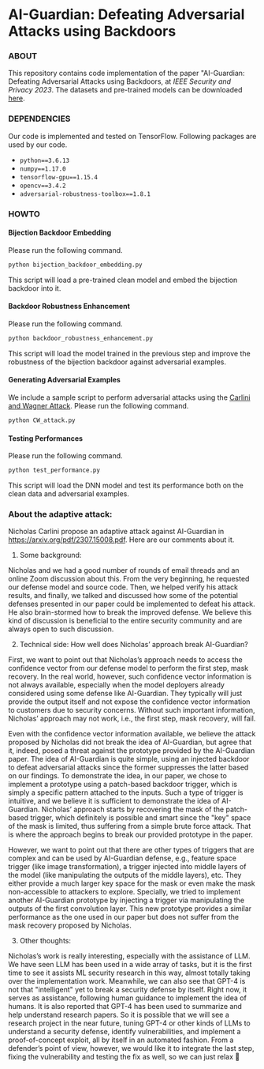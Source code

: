 # AI-Guardian: Defeating Adversarial Attacks using Backdoors

### ABOUT

This repository contains code implementation of the paper "AI-Guardian: Defeating Adversarial Attacks using Backdoors, at *IEEE Security and Privacy 2023*. The datasets and pre-trained models can be downloaded [here](https://mailsucasaccn-my.sharepoint.com/:f:/g/personal/zhuhong18_mails_ucas_ac_cn/ElszbOldyolDr5EqCdi7R_ABppV2FP8rhLRu6npSs_SC_A?e=pCEoy0).

### DEPENDENCIES

Our code is implemented and tested on TensorFlow. Following packages are used by our code.
- `python==3.6.13`
- `numpy==1.17.0`
- `tensorflow-gpu==1.15.4`
- `opencv==3.4.2`
- `adversarial-robustness-toolbox==1.8.1`

### HOWTO

#### Bijection Backdoor Embedding

Please run the following command.

```bash
python bijection_backdoor_embedding.py
```

This script will load a pre-trained clean model and embed the bijection backdoor into it. 

#### Backdoor Robustness Enhancement

Please run the following command.

```bash
python backdoor_robustness_enhancement.py
```

This script will load the model trained in the previous step and improve the robustness of the bijection backdoor against adversarial examples. 

#### Generating Adversarial Examples

We include a sample script to perform adversarial attacks using the [Carlini and Wagner Attack](https://ieeexplore.ieee.org/abstract/document/7958570). Please run the following command.

```bash
python CW_attack.py
```

#### Testing Performances

Please run the following command.

```bash
python test_performance.py
```

This script will load the DNN model and test its performance both on the clean data and adversarial examples. 


### About the adaptive attack:

Nicholas Carlini propose an adaptive attack against AI-Guardian in https://arxiv.org/pdf/2307.15008.pdf. Here are our comments about it.

1. Some background:

Nicholas and we had a good number of rounds of email threads and an online Zoom discussion about this. From the very beginning, he requested our defense model and source code. Then, we helped verify his attack results, and finally, we talked and discussed how some of the potential defenses presented in our paper could be implemented to defeat his attack. He also brain-stormed how to break the improved defense. We believe this kind of discussion is beneficial to the entire security community and are always open to such discussion.

2. Technical side: How well does Nicholas’ approach break AI-Guardian?

First, we want to point out that Nicholas’s approach needs to access the confidence vector from our defense model to perform the first step, mask recovery. In the real world, however, such confidence vector information is not always available, especially when the model deployers already considered using some defense like AI-Guardian. They typically will just provide the output itself and not expose the confidence vector information to customers due to security concerns. Without such important information, Nicholas’ approach may not work, i.e., the first step, mask recovery, will fail.

Even with the confidence vector information available, we believe the attack proposed by Nicholas did not break the idea of AI-Guardian, but agree that it, indeed, posed a threat against the prototype provided by the AI-Guardian paper. The idea of AI-Guardian is quite simple, using an injected backdoor to defeat adversarial attacks since the former suppresses the latter based on our findings. To demonstrate the idea, in our paper, we chose to implement a prototype using a patch-based backdoor trigger, which is simply a specific pattern attached to the inputs. Such a type of trigger is intuitive, and we believe it is sufficient to demonstrate the idea of AI-Guardian. Nicholas’ approach starts by recovering the mask of the patch-based trigger, which definitely is possible and smart since the "key" space of the mask is limited, thus suffering from a simple brute force attack. That is where the approach begins to break our provided prototype in the paper.

However, we want to point out that there are other types of triggers that are complex and can be used by AI-Guardian defense, e.g., feature space trigger (like image transformation), a trigger injected into middle layers of the model (like manipulating the outputs of the middle layers), etc. They either provide a much larger key space for the mask or even make the mask non-accessible to attackers to explore. Specially, we tried to implement another AI-Guardian prototype by injecting a trigger via manipulating the outputs of the first convolution layer. This new prototype provides a similar performance as the one used in our paper but does not suffer from the mask recovery proposed by Nicholas.

3. Other thoughts:

Nicholas’s work is really interesting, especially with the assistance of LLM. We have seen LLM has been used in a wide array of tasks, but it is the first time to see it assists ML security research in this way, almost totally taking over the implementation work. Meanwhile, we can also see that GPT-4 is not that "intelligent" yet to break a security defense by itself. Right now, it serves as assistance, following human guidance to implement the idea of humans. It is also reported that GPT-4 has been used to summarize and help understand research papers. So it is possible that we will see a research project in the near future, tuning GPT-4 or other kinds of LLMs to understand a security defense, identify vulnerabilities, and implement a proof-of-concept exploit, all by itself in an automated fashion. From a defender’s point of view, however, we would like it to integrate the last step, fixing the vulnerability and testing the fix as well, so we can just relax 



















